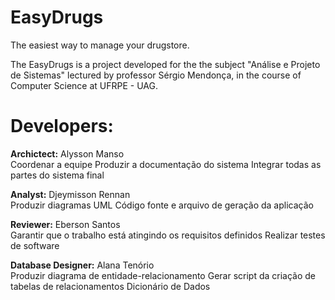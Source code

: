 # EasyDrugs
The easiest way to manage your drugstore.

The EasyDrugs is a project developed for the the subject "Análise e Projeto de Sistemas" lectured 
by professor Sérgio Mendonça, in the course of Computer Science at UFRPE - UAG.

# Developers:

<b>Archictect:</b>
  Alysson Manso<br>
  Coordenar a equipe
  Produzir a documentação do sistema
  Integrar todas as partes do sistema final

<b>Analyst:</b>
Djeymisson Rennan<br>
  Produzir diagramas UML
  Código fonte e arquivo de geração da aplicação

<b>Reviewer:</b> 
Eberson Santos<br>
  Garantir que o trabalho está atingindo os requisitos definidos
  Realizar testes de software

<b>Database Designer:</b> 
Alana Tenório<br>
  Produzir diagrama de entidade-relacionamento
  Gerar script da criação de tabelas de relacionamentos
  Dicionário de Dados


